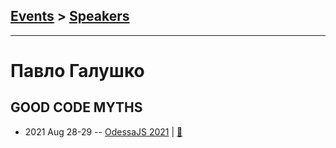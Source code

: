## [Events](../README.md) > [Speakers](../speakers.md)
---

# Павло Галушко

## GOOD CODE MYTHS
- 2021 Aug 28-29 -- [OdessaJS 2021](https://youtu.be/IVY6cHH63TM)  | [:notebook:](https://www.slideshare.net/OdessaJSConf/good-code-myths-odessajs2021)  
